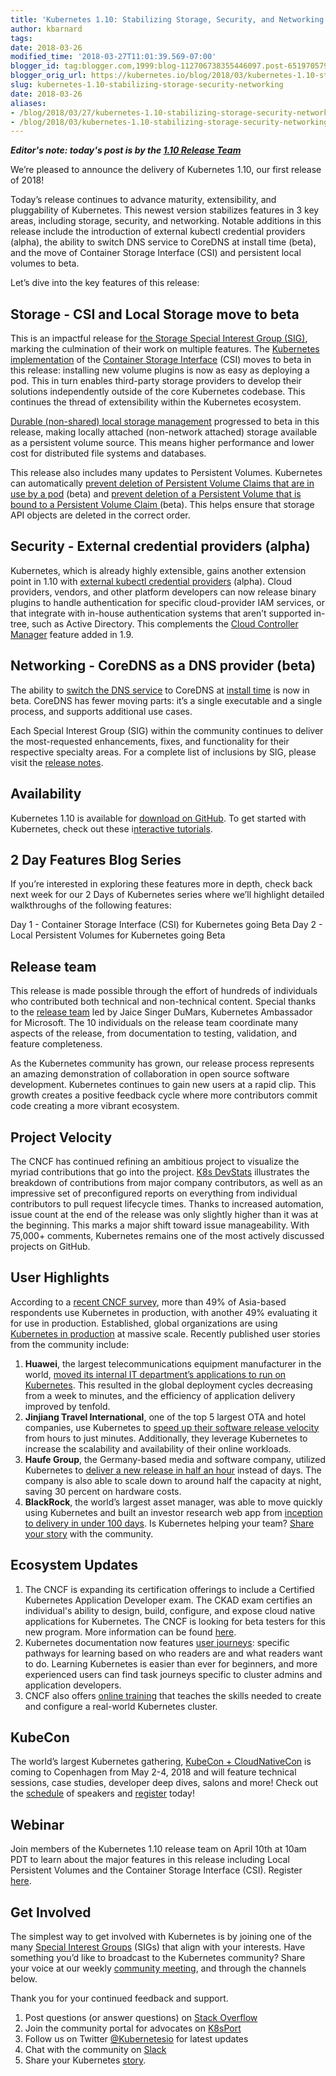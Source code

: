 ```yaml
---
title: 'Kubernetes 1.10: Stabilizing Storage, Security, and Networking '
author: kbarnard
tags:
date: 2018-03-26
modified_time: '2018-03-27T11:01:39.569-07:00'
blogger_id: tag:blogger.com,1999:blog-112706738355446097.post-6519705795358457586
blogger_orig_url: https://kubernetes.io/blog/2018/03/kubernetes-1.10-stabilizing-storage-security-networking
slug: kubernetes-1.10-stabilizing-storage-security-networking
date: 2018-03-26
aliases:
- /blog/2018/03/27/kubernetes-1.10-stabilizing-storage-security-networking/
- /blog/2018/03/kubernetes-1.10-stabilizing-storage-security-networking/
---
```


***Editor's note: today's post is by the [1.10 Release
Team](https://github.com/kubernetes/sig-release/blob/master/releases/release-1.10/release_team.md)***

We’re pleased to announce the delivery of Kubernetes 1.10, our first release
of 2018!

Today’s release continues to advance maturity, extensibility, and pluggability
of Kubernetes. This newest version stabilizes features in 3 key areas,
including storage, security, and networking. Notable additions in this release
include the introduction of external kubectl credential providers (alpha), the
ability to switch DNS service to CoreDNS at install time (beta), and the move
of Container Storage Interface (CSI) and persistent local volumes to beta.

Let’s dive into the key features of this release:

## Storage - CSI and Local Storage move to beta

This is an impactful release for [the Storage Special Interest Group
(SIG)](https://github.com/kubernetes/community/tree/master/sig-storage),
marking the culmination of their work on multiple features. The [Kubernetes
implementation](https://github.com/kubernetes/features/issues/178) of the
[Container Storage
Interface](https://github.com/container-storage-interface/spec/blob/master/spec.md)
(CSI) moves to beta in this release: installing new volume plugins is now as
easy as deploying a pod. This in turn enables third-party storage providers to
develop their solutions independently outside of the core Kubernetes codebase.
This continues the thread of extensibility within the Kubernetes ecosystem.

[Durable (non-shared) local storage
management](https://github.com/kubernetes/features/issues/121) progressed to
beta in this release, making locally attached (non-network attached) storage
available as a persistent volume source. This means higher performance and
lower cost for distributed file systems and databases.

This release also includes many updates to Persistent Volumes. Kubernetes can
automatically [prevent deletion of Persistent Volume Claims that are in use by
a pod](https://github.com/kubernetes/features/issues/498) (beta) and [prevent
deletion of a Persistent Volume that is bound to a Persistent Volume Claim
](https://github.com/kubernetes/features/issues/499)(beta). This helps ensure
that storage API objects are deleted in the correct order.

## Security - External credential providers (alpha)

Kubernetes, which is
already highly extensible, gains another extension point in 1.10 with
[external kubectl credential
providers](https://github.com/kubernetes/features/issues/541) (alpha). Cloud
providers, vendors, and other platform developers can now release binary
plugins to handle authentication for specific cloud-provider IAM services, or
that integrate with in-house authentication systems that aren’t supported
in-tree, such as Active Directory. This complements the [Cloud Controller
Manager](https://kubernetes.io/docs/tasks/administer-cluster/running-cloud-controller/)
feature added in 1.9.

## Networking - CoreDNS as a DNS provider (beta)

The ability to [switch the DNS
service](https://github.com/kubernetes/website/pull/7638) to CoreDNS at
[install time](https://kubernetes.io/docs/tasks/administer-cluster/coredns/)
is now in beta. CoreDNS has fewer moving parts: it’s a single executable and a
single process, and supports additional use cases.

Each Special Interest Group (SIG) within the community continues to deliver
the most-requested enhancements, fixes, and functionality for their respective
specialty areas. For a complete list of inclusions by SIG, please visit the
[release
notes](https://github.com/kubernetes/kubernetes/blob/master/CHANGELOG-1.10.md#110-release-notes).

## Availability

Kubernetes 1.10 is available for [download on
GitHub](https://github.com/kubernetes/kubernetes/releases/tag/v1.10.0). To get
started with Kubernetes, check out these i[nteractive
tutorials](https://kubernetes.io/docs/tutorials/).

## 2 Day Features Blog Series

If you’re interested in exploring these features
more in depth, check back next week for our 2 Days of Kubernetes series where
we’ll highlight detailed walkthroughs of the following features:

Day 1 - Container Storage Interface (CSI) for Kubernetes going Beta
Day 2 - Local Persistent Volumes for Kubernetes going Beta

## Release team

This release is made possible through the effort of hundreds of
individuals who contributed both technical and non-technical content. Special
thanks to the [release
team](https://github.com/kubernetes/sig-release/blob/master/releases/release-1.10/release_team.md)
led by Jaice Singer DuMars, Kubernetes Ambassador for Microsoft. The 10
individuals on the release team coordinate many aspects of the release, from
documentation to testing, validation, and feature completeness.

As the Kubernetes community has grown, our release process represents an
amazing demonstration of collaboration in open source software development.
Kubernetes continues to gain new users at a rapid clip. This growth creates a
positive feedback cycle where more contributors commit code creating a more
vibrant ecosystem.

## Project Velocity

The CNCF has continued refining an ambitious project to
visualize the myriad contributions that go into the project. [K8s
DevStats](https://devstats.k8s.io/) illustrates the breakdown of contributions
from major company contributors, as well as an impressive set of preconfigured
reports on everything from individual contributors to pull request lifecycle
times. Thanks to increased automation, issue count at the end of the release
was only slightly higher than it was at the beginning. This marks a major
shift toward issue manageability. With 75,000+ comments, Kubernetes remains
one of the most actively discussed projects on GitHub.

## User Highlights

According to a [recent CNCF
survey](https://www.cncf.io/blog/2018/03/26/cncf-survey-china/), more than 49%
of Asia-based respondents use Kubernetes in production, with another 49%
evaluating it for use in production. Established, global organizations are
using [Kubernetes in production](https://kubernetes.io/case-studies/) at
massive scale. Recently published user stories from the community include:
1. **Huawei**, the largest telecommunications equipment manufacturer in the
world, [moved its internal IT department’s applications to run on
Kubernetes](https://kubernetes.io/case-studies/huawei/). This resulted in the
global deployment cycles decreasing from a week to minutes, and the efficiency
of application delivery improved by tenfold.
1. **Jinjiang Travel International**, one of the top 5 largest OTA and hotel
companies, use Kubernetes to [speed up their software release
velocity](https://www.linux.com/blog/managing-production-systems-kubernetes-chinese-enterprises)
from hours to just minutes. Additionally, they leverage Kubernetes to increase
the scalability and availability of their online workloads.
1. **Haufe Group**, the Germany-based media and software company, utilized
Kubernetes to [deliver a new release in half an
hour](https://kubernetes.io/case-studies/haufegroup/) instead of days. The
company is also able to scale down to around half the capacity at night,
saving 30 percent on hardware costs.
1. **BlackRock**, the world’s largest asset manager, was able to move quickly
using Kubernetes and built an investor research web app from [inception to
delivery in under 100 days](https://kubernetes.io/case-studies/blackrock/).
Is Kubernetes helping your team? [Share your
story](https://docs.google.com/a/google.com/forms/d/e/1FAIpQLScuI7Ye3VQHQTwBASrgkjQDSS5TP0g3AXfFhwSM9YpHgxRKFA/viewform)
with the community.

## Ecosystem Updates

1. The CNCF is expanding its certification offerings to
include a Certified Kubernetes Application Developer exam. The CKAD exam
certifies an individual's ability to design, build, configure, and expose
cloud native applications for Kubernetes. The CNCF is looking for beta testers
for this new program. More information can be found
[here](https://www.cncf.io/blog/2018/03/16/cncf-announces-ckad-exam/).
1. Kubernetes documentation now features [user
journeys](https://k8s.io/docs/home/): specific pathways for learning based on
who readers are and what readers want to do. Learning Kubernetes is easier
than ever for beginners, and more experienced users can find task journeys
specific to cluster admins and application developers.
1. CNCF also offers [online
training](https://www.cncf.io/certification/training/) that teaches the skills
needed to create and configure a real-world Kubernetes cluster.

## KubeCon

The world’s largest Kubernetes gathering, [KubeCon +
CloudNativeCon](https://events.linuxfoundation.org/events/kubecon-cloudnativecon-europe-2018/)
is coming to Copenhagen from May 2-4, 2018 and will feature technical
sessions, case studies, developer deep dives, salons and more! Check out the
[schedule](https://events.linuxfoundation.org/events/kubecon-cloudnativecon-europe-2018/program/schedule/)
of speakers and
[register](https://events.linuxfoundation.org/events/kubecon-cloudnativecon-europe-2018/attend/register/)
today!

## Webinar

Join members of the Kubernetes 1.10 release team on April 10th at
10am PDT to learn about the major features in this release including Local
Persistent Volumes and the Container Storage Interface (CSI). Register
[here](https://www.cncf.io/event/webinar-kubernetes-1-10/).

## Get Involved

The simplest way to get involved with Kubernetes is by joining
one of the many [Special Interest
Groups](https://github.com/kubernetes/community/blob/master/sig-list.md)
(SIGs) that align with your interests. Have something you’d like to broadcast
to the Kubernetes community? Share your voice at our weekly [community
meeting](https://github.com/kubernetes/community/blob/master/communication.md#weekly-meeting),
and through the channels below.

Thank you for your continued feedback and support.
1. Post questions (or answer questions) on [Stack
Overflow](http://stackoverflow.com/questions/tagged/kubernetes)
1. Join the community portal for advocates on [K8sPort](http://k8sport.org/)
1. Follow us on Twitter [@Kubernetesio](https://twitter.com/kubernetesio) for
latest updates
1. Chat with the community on [Slack](http://slack.k8s.io/)
1. Share your Kubernetes
[story](https://docs.google.com/a/linuxfoundation.org/forms/d/e/1FAIpQLScuI7Ye3VQHQTwBASrgkjQDSS5TP0g3AXfFhwSM9YpHgxRKFA/viewform).
